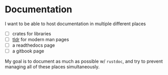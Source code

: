 # Documentation

I want to be able to host documentation in multiple different places

- [ ] crates for libraries
- [ ] [tldr](https://github.com/tldr-pages/tldr) for modern man pages
- [ ] a readthedocs page
- [ ] a gitbook page

My goal is to document as much as possible w/ `rustdoc`, and try to prevent managing all of these places simultaneously.
